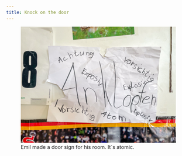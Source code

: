 ```yaml
---
title: Knock on the door
---
```

<figure>
<img src="/img/emil-drawing/IMG_6507.jpg" alt="Emil made a door sign for his room, saying: Attention, atomic, explosive, knock on the door.">
<figcaption>Emil made a door sign for his room. It´s atomic.</figcaption>
</figure>
